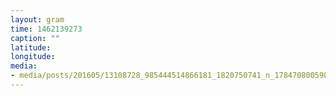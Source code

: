 ```yaml
---
layout: gram
time: 1462139273
caption: ""
latitude: 
longitude: 
media:
- media/posts/201605/13108728_985444514866181_1820750741_n_17847080059091304.jpg
---
```

